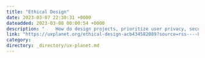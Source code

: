 ```yaml
---
title: "Ethical Design"
date: 2023-03-07 22:30:31 +0000
dateadded: 2023-03-08 00:00:54 +0000
description: "    How do design projects, prioritize user privacy, security and well-being and is the designer responsible for this?  Continue reading on UX Planet »  "
link: "https://uxplanet.org/ethical-design-acb434582089?source=rss----819cc2aaeee0---4"
category:
directory: _directory/ux-planet.md
---
```

